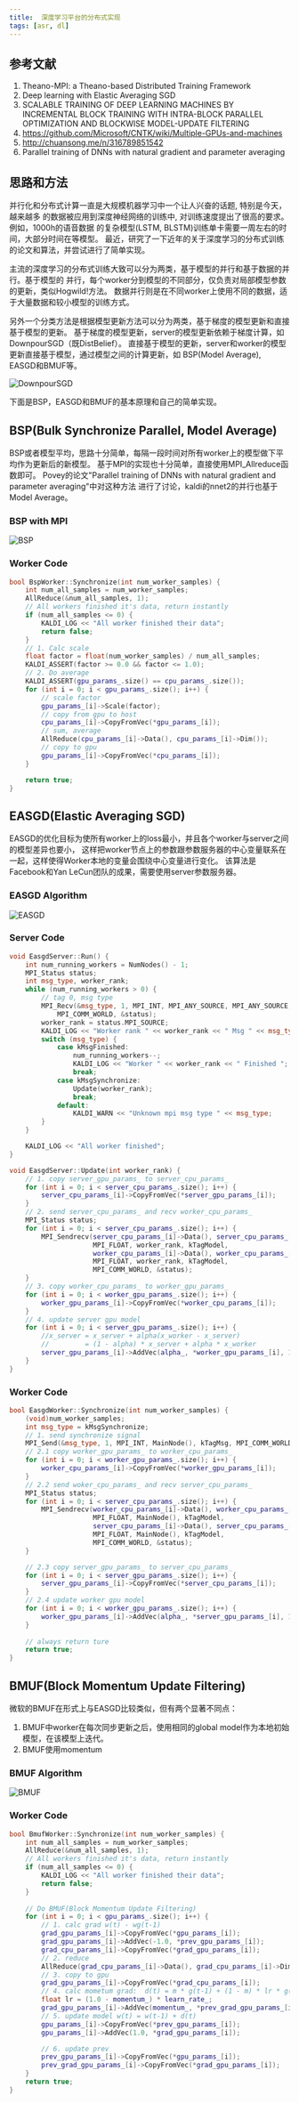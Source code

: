 ```yaml
---
title:  深度学习平台的分布式实现
tags: [asr, dl]
---
```


## 参考文献
1. Theano-MPI: a Theano-based Distributed Training Framework
2. Deep learning with Elastic Averaging SGD
3. SCALABLE TRAINING OF DEEP LEARNING MACHINES BY INCREMENTAL BLOCK TRAINING WITH INTRA-BLOCK PARALLEL OPTIMIZATION AND BLOCKWISE MODEL-UPDATE FILTERING
4. https://github.com/Microsoft/CNTK/wiki/Multiple-GPUs-and-machines
5. http://chuansong.me/n/316789851542
6. Parallel training of DNNs with natural gradient and parameter averaging

## 思路和方法

并行化和分布式计算一直是大规模机器学习中一个让人兴奋的话题, 特别是今天，越来越多
的数据被应用到深度神经网络的训练中, 对训练速度提出了很高的要求。例如，1000h的语音数据
的复杂模型(LSTM, BLSTM)训练单卡需要一周左右的时间，大部分时间在等模型。
最近，研究了一下近年的关于深度学习的分布式训练的论文和算法，并尝试进行了简单实现。

主流的深度学习的分布式训练大致可以分为两类，基于模型的并行和基于数据的并行。基于模型的
并行，每个worker分到模型的不同部分，仅负责对局部模型参数的更新，类似Hogwild!方法。
数据并行则是在不同worker上使用不同的数据，适于大量数据和较小模型的训练方式。

另外一个分类方法是根据模型更新方法可以分为两类，基于梯度的模型更新和直接基于模型的更新。
基于梯度的模型更新，server的模型更新依赖于梯度计算，如DownpourSGD（既DistBelief）。
直接基于模型的更新，server和worker的模型更新直接基于模型，通过模型之间的计算更新，如
BSP(Model Average), EASGD和BMUF等。

![DownpourSGD](/public/img/parallel/downpour.png)

下面是BSP，EASGD和BMUF的基本原理和自己的简单实现。

## BSP(Bulk Synchronize Parallel, Model Average)

BSP或者模型平均，思路十分简单，每隔一段时间对所有worker上的模型做下平均作为更新后的新模型。
基于MPI的实现也十分简单，直接使用MPI_Allreduce函数即可。
Povey的论文"Parallel training of DNNs with natural gradient and parameter averaging"中对这种方法
进行了讨论，kaldi的nnet2的并行也基于Model Average。

### BSP with MPI 

![BSP](/public/img/parallel/bsp.png)

### Worker Code

``` cpp
bool BspWorker::Synchronize(int num_worker_samples) {
    int num_all_samples = num_worker_samples; 
    AllReduce(&num_all_samples, 1); 
    // All workers finished it's data, return instantly
    if (num_all_samples <= 0) {
        KALDI_LOG << "All worker finished their data";
        return false;
    }   
    // 1. Calc scale
    float factor = float(num_worker_samples) / num_all_samples;
    KALDI_ASSERT(factor >= 0.0 && factor <= 1.0);
    // 2. Do average
    KALDI_ASSERT(gpu_params_.size() == cpu_params_.size());
    for (int i = 0; i < gpu_params_.size(); i++) {
        // scale factor
        gpu_params_[i]->Scale(factor);
        // copy from gpu to host
        cpu_params_[i]->CopyFromVec(*gpu_params_[i]);
        // sum, average 
        AllReduce(cpu_params_[i]->Data(), cpu_params_[i]->Dim());
        // copy to gpu
        gpu_params_[i]->CopyFromVec(*cpu_params_[i]);
    }   

    return true;
}
```

## EASGD(Elastic Averaging SGD)

EASGD的优化目标为使所有worker上的loss最小，并且各个worker与server之间的模型差异也要小，
这样把worker节点上的参数跟参数服务器的中心变量联系在一起，这样使得Worker本地的变量会围绕中心变量进行变化。
该算法是Facebook和Yan LeCun团队的成果，需要使用server参数服务器。

### EASGD Algorithm 

![EASGD](/public/img/parallel/easgd.png)

### Server Code

``` cpp
void EasgdServer::Run() {
    int num_running_workers = NumNodes() - 1;
    MPI_Status status;
    int msg_type, worker_rank;
    while (num_running_workers > 0) {
        // tag 0, msg type 
        MPI_Recv(&msg_type, 1, MPI_INT, MPI_ANY_SOURCE, MPI_ANY_SOURCE,
            MPI_COMM_WORLD, &status);
        worker_rank = status.MPI_SOURCE;
        KALDI_LOG << "Worker rank " << worker_rank << " Msg " << msg_type;
        switch (msg_type) {
            case kMsgFinished:
                num_running_workers--;
                KALDI_LOG << "Worker " << worker_rank << " Finished ";
                break;
            case kMsgSynchronize:
                Update(worker_rank);
                break;
            default:
                KALDI_WARN << "Unknown mpi msg type " << msg_type;
        }
    }

    KALDI_LOG << "All worker finished";
}

void EasgdServer::Update(int worker_rank) {
    // 1. copy server_gpu_params_ to server_cpu_params_ 
    for (int i = 0; i < server_cpu_params_.size(); i++) {
        server_cpu_params_[i]->CopyFromVec(*server_gpu_params_[i]);
    }
    // 2. send server_cpu_params_ and recv worker_cpu_params_
    MPI_Status status;
    for (int i = 0; i < server_cpu_params_.size(); i++) {
        MPI_Sendrecv(server_cpu_params_[i]->Data(), server_cpu_params_[i]->Dim(),
                     MPI_FLOAT, worker_rank, kTagModel,
                     worker_cpu_params_[i]->Data(), worker_cpu_params_[i]->Dim(),
                     MPI_FLOAT, worker_rank, kTagModel,
                     MPI_COMM_WORLD, &status);
    }
    // 3. copy worker_cpu_params_ to worker_gpu_params_
    for (int i = 0; i < worker_gpu_params_.size(); i++) {
        worker_gpu_params_[i]->CopyFromVec(*worker_cpu_params_[i]);
    }
    // 4. update server gpu model
    for (int i = 0; i < server_gpu_params_.size(); i++) {
        //x_server = x_server + alpha(x_worker - x_server)
        //         = (1 - alpha) * x_server + alpha * x_worker
        server_gpu_params_[i]->AddVec(alpha_, *worker_gpu_params_[i], 1 - alpha_);
    }
}
```

### Worker Code

``` cpp
bool EasgdWorker::Synchronize(int num_worker_samples) {
    (void)num_worker_samples;
    int msg_type = kMsgSynchronize;
    // 1. send synchronize signal 
    MPI_Send(&msg_type, 1, MPI_INT, MainNode(), kTagMsg, MPI_COMM_WORLD);
    // 2.1 copy worker_gpu_params_ to worker_cpu_params_
    for (int i = 0; i < worker_gpu_params_.size(); i++) {
        worker_cpu_params_[i]->CopyFromVec(*worker_gpu_params_[i]);
    }   
    // 2.2 send woker_cpu_params_ and recv server_cpu_params_
    MPI_Status status;
    for (int i = 0; i < server_cpu_params_.size(); i++) {
        MPI_Sendrecv(worker_cpu_params_[i]->Data(), worker_cpu_params_[i]->Dim(), 
                     MPI_FLOAT, MainNode(), kTagModel,
                     server_cpu_params_[i]->Data(), server_cpu_params_[i]->Dim(),
                     MPI_FLOAT, MainNode(), kTagModel,
                     MPI_COMM_WORLD, &status);
    }   

    // 2.3 copy server_gpu_params_ to server_cpu_params_ 
    for (int i = 0; i < server_gpu_params_.size(); i++) {
        server_gpu_params_[i]->CopyFromVec(*server_cpu_params_[i]);
    }   
    // 2.4 update worker gpu model
    for (int i = 0; i < worker_gpu_params_.size(); i++) {
        worker_gpu_params_[i]->AddVec(alpha_, *server_gpu_params_[i], 1 - alpha_);
    }   
    
    // always return ture
    return true;
}
```

## BMUF(Block Momentum Update Filtering)

微软的BMUF在形式上与EASGD比较类似，但有两个显著不同点：
1. BMUF中worker在每次同步更新之后，使用相同的global model作为本地初始模型，在该模型上迭代。
2. BMUF使用momentum

### BMUF Algorithm

![BMUF](/public/img/parallel/bmuf.jpg)

### Worker Code

``` cpp 
bool BmufWorker::Synchronize(int num_worker_samples) {
    int num_all_samples = num_worker_samples; 
    AllReduce(&num_all_samples, 1); 
    // All workers finished it's data, return instantly
    if (num_all_samples <= 0) {
        KALDI_LOG << "All worker finished their data";
        return false;
    }   
    
    // Do BMUF(Block Momentum Update Filtering)
    for (int i = 0; i < gpu_params_.size(); i++) {
        // 1. calc grad w(t) - wg(t-1)
        grad_gpu_params_[i]->CopyFromVec(*gpu_params_[i]);
        grad_gpu_params_[i]->AddVec(-1.0, *prev_gpu_params_[i]);
        grad_cpu_params_[i]->CopyFromVec(*grad_gpu_params_[i]);
        // 2. reduce
        AllReduce(grad_cpu_params_[i]->Data(), grad_cpu_params_[i]->Dim());
        // 3. copy to gpu
        grad_gpu_params_[i]->CopyFromVec(*grad_cpu_params_[i]);
        // 4. calc mometum grad:  d(t) = m * g(t-1) + (1 - m) * lr * g(t)
        float lr = (1.0 - momentum_) * learn_rate_;
        grad_gpu_params_[i]->AddVec(momentum_, *prev_grad_gpu_params_[i], lr);
        // 5. update model w(t) = w(t-1) + d(t)
        gpu_params_[i]->CopyFromVec(*prev_gpu_params_[i]);
        gpu_params_[i]->AddVec(1.0, *grad_gpu_params_[i]);

        // 6. update prev
        prev_gpu_params_[i]->CopyFromVec(*gpu_params_[i]);
        prev_grad_gpu_params_[i]->CopyFromVec(*grad_gpu_params_[i]);
    }   
    return true;
}
```

